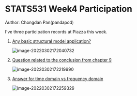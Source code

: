 # STATS531 Week4 Participation

Author: Chongdan Pan(pandapcd)

I've three participation records at Piazza this week.

1. [Any basic structural model application?](https://piazza.com/class/kxjb75njby03j5?cid=103)

   ![image-20220302172040732](C:\Users\hongy\AppData\Roaming\Typora\typora-user-images\image-20220302172040732.png)

2. [Question related to the conclusion from chapter 9](https://piazza.com/class/kxjb75njby03j5?cid=102)

   ![image-20220302172219990](C:\Users\hongy\AppData\Roaming\Typora\typora-user-images\image-20220302172219990.png)

3. [Answer for time domain vs frequency domain](https://piazza.com/class/kxjb75njby03j5?cid=101)

   ![image-20220302172259329](C:\Users\hongy\AppData\Roaming\Typora\typora-user-images\image-20220302172259329.png)
